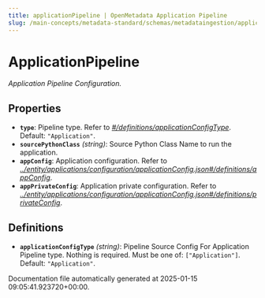 ```yaml
---
title: applicationPipeline | OpenMetadata Application Pipeline
slug: /main-concepts/metadata-standard/schemas/metadataingestion/applicationpipeline
---
```


# ApplicationPipeline

*Application Pipeline Configuration.*

## Properties

- **`type`**: Pipeline type. Refer to *[#/definitions/applicationConfigType](#definitions/applicationConfigType)*. Default: `"Application"`.
- **`sourcePythonClass`** *(string)*: Source Python Class Name to run the application.
- **`appConfig`**: Application configuration. Refer to *[../entity/applications/configuration/applicationConfig.json#/definitions/appConfig](#/entity/applications/configuration/applicationConfig.json#/definitions/appConfig)*.
- **`appPrivateConfig`**: Application private configuration. Refer to *[../entity/applications/configuration/applicationConfig.json#/definitions/privateConfig](#/entity/applications/configuration/applicationConfig.json#/definitions/privateConfig)*.
## Definitions

- **`applicationConfigType`** *(string)*: Pipeline Source Config For Application Pipeline type. Nothing is required. Must be one of: `["Application"]`. Default: `"Application"`.


Documentation file automatically generated at 2025-01-15 09:05:41.923720+00:00.
